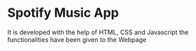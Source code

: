 # Spotify Music App 
It is developed with the help of HTML, CSS and Javascript the functionalities have been given to the Webpage
